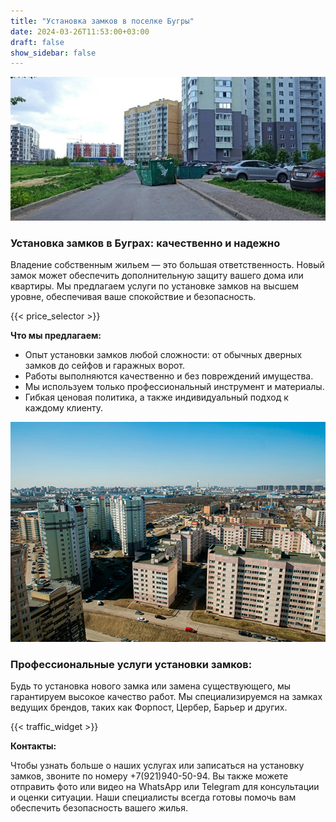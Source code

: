 ```yaml
---
title: "Установка замков в поселке Бугры"
date: 2024-03-26T11:53:00+03:00 
draft: false 
show_sidebar: false
---
```


![Установка замков в Буграх](Bugry1.jpg)

### Установка замков в Буграх: качественно и надежно

Владение собственным жильем — это большая ответственность. Новый замок может обеспечить дополнительную защиту вашего дома или квартиры. Мы предлагаем услуги по установке замков на высшем уровне, обеспечивая ваше спокойствие и безопасность.

{{< price_selector >}}

**Что мы предлагаем:**

- Опыт установки замков любой сложности: от обычных дверных замков до сейфов и гаражных ворот.
- Работы выполняются качественно и без повреждений имущества.
- Мы используем только профессиональный инструмент и материалы.
- Гибкая ценовая политика, а также индивидуальный подход к каждому клиенту.

![Установка замков в Буграх](Bugry2.jpg)

### Профессиональные услуги установки замков:

Будь то установка нового замка или замена существующего, мы гарантируем высокое качество работ. Мы специализируемся на замках ведущих брендов, таких как Форпост, Цербер, Барьер и других.

{{< traffic_widget >}}

**Контакты:**

Чтобы узнать больше о наших услугах или записаться на установку замков, звоните по номеру +7(921)940-50-94. Вы также можете отправить фото или видео на WhatsApp или Telegram для консультации и оценки ситуации. Наши специалисты всегда готовы помочь вам обеспечить безопасность вашего жилья.